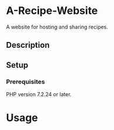 # A-Recipe-Website
A website for hosting and sharing recipes.
## Description
## Setup
### Prerequisites
PHP version 7.2.24 or later.
# Usage